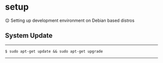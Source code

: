 # setup
 :relieved: Setting up development environment on Debian based distros 
 
## System Update
---

    $ sudo apt-get update && sudo apt-get upgrade

---
